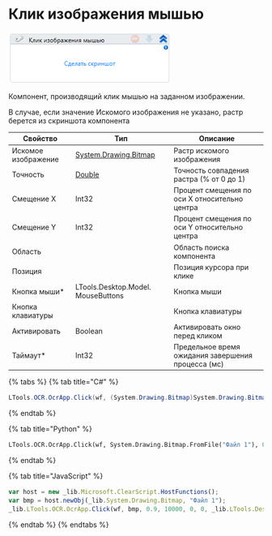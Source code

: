 # Клик изображения мышью

![](../../../resources/activities/basic/ocr/image-449.png)

Компонент, производящий клик мышью на заданном изображении.

В случае, если значение Искомого изображения не указано, растр берется из скриншота компонента

| Свойство            | Тип                                | Описание                                           |
| ------------------- | ---------------------------------- | -------------------------------------------------- |
| Искомое изображение | [System.Drawing.Bitmap](https://learn.microsoft.com/ru-ru/dotnet/api/system.drawing.bitmap?redirectedfrom=MSDN&view=netframework-4.8)              | Растр искомого изображения                         |
| Точность            | [Double](https://learn.microsoft.com/ru-ru/dotnet/api/system.double?view=net-5.0&viewFallbackFrom=windowsdesktop-3.0)                             | Точность совпадения растра (% от 0 до 1)           |
| Смещение X          | Int32                              |  Процент смещения по оси X относительно центра     |
| Смещение Y          | Int32                              |  Процент смещения по оси Y относительно центра     |
| Область             |                                    | Область поиска компонента                          |
| Позиция             |                                    | Позиция курсора при клике                          |
| Кнопка мыши\*       | LTools.Desktop.Model. MouseButtons | Кнопка мыши                                        |
| Кнопка клавиатуры   |                                    | Кнопка клавиатуры                                  |
| Активировать        | Boolean                            | Активировать окно перед кликом                     |
| Таймаут\*           | Int32                              | Предельное время ожидания завершения процесса (мс) |

{% tabs %}
{% tab title="C#" %}
```csharp
LTools.OCR.OcrApp.Click(wf, (System.Drawing.Bitmap)System.Drawing.Bitmap.FromFile("Файл 1"), 0.9, 10000, 0, 0, LTools.Desktop.Model.MouseButtons.BUTTON_LEFT);
```
{% endtab %}

{% tab title="Python" %}
```python
LTools.OCR.OcrApp.Click(wf, System.Drawing.Bitmap.FromFile("Файл 1"), 0.9, 10000, 0, 0, LTools.Desktop.Model.MouseButtons.BUTTON_LEFT)
```
{% endtab %}

{% tab title="JavaScript" %}
```javascript
var host = new _lib.Microsoft.ClearScript.HostFunctions();
var bmp = host.newObj(_lib.System.Drawing.Bitmap, "Файл 1");
_lib.LTools.OCR.OcrApp.Click(wf, bmp, 0.9, 10000, 0, 0, _lib.LTools.Desktop.Model.MouseButtons.BUTTON_LEFT);
```
{% endtab %}
{% endtabs %}
